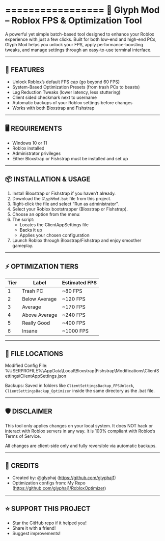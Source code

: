 =================
🌟 Glyph Mod – Roblox FPS & Optimization Tool
=================

A powerful yet simple batch-based tool designed to enhance your Roblox experience 
with just a few clicks. Built for both low-end and high-end PCs, Glyph Mod helps you 
unlock your FPS, apply performance-boosting tweaks, and manage settings through 
an easy-to-use terminal interface.

------------------------------
🚀 FEATURES
------------------------------
- Unlock Roblox’s default FPS cap (go beyond 60 FPS)
- System-Based Optimization Presets (from trash PCs to beasts)
- Lag Reduction Tweaks (lower latency, less stuttering)
- Client sided checkmark next to username
- Automatic backups of your Roblox settings before changes
- Works with both Bloxstrap and Fishstrap

------------------------------
🖥️ REQUIREMENTS
------------------------------
- Windows 10 or 11
- Roblox installed
- Administrator privileges
- Either Bloxstrap or Fishstrap must be installed and set up

------------------------------
📦 INSTALLATION & USAGE
------------------------------
1. Install Bloxstrap or Fishstrap if you haven’t already.
2. Download the `GlyphMod.bat` file from this project.
3. Right-click the file and select “Run as administrator”.
4. Select your Roblox bootstrapper (Bloxstrap or Fishstrap).
5. Choose an option from the menu:
6. The script:
   - Locates the ClientAppSettings file
   - Backs it up
   - Applies your chosen configuration
7. Launch Roblox through Bloxstrap/Fishstrap and enjoy smoother gameplay.

-------------------------------------------
⚡ OPTIMIZATION TIERS                    
-------------------------------------------
| Tier | Label           | Estimated FPS  |
|------|------------------|---------------|
| 1    | Trash PC         | ~80 FPS       |
| 2    | Below Average    | ~120 FPS      |
| 3    | Average          | ~170 FPS      |
| 4    | Above Average    | ~240 FPS      |
| 5    | Really Good      | ~400 FPS      |
| 6    | Insane           | ~1000 FPS     |

------------------------------
📂 FILE LOCATIONS
------------------------------
Modified Config File:
%USERPROFILE%\AppData\Local\Bloxstrap|Fishstrap\Modifications\ClientSettings\ClientAppSettings.json

Backups:
Saved in folders like `ClientSettingsBackup_FPSUnlock`, `ClientSettingsBackup_Optimizer`
inside the same directory as the .bat file.

------------------------------
🛡️ DISCLAIMER
------------------------------
This tool only applies changes on your local system. It does NOT hack or interact with 
Roblox servers in any way. It is 100% compliant with Roblox’s Terms of Service.

All changes are client-side only and fully reversible via automatic backups.

------------------------------
🙌 CREDITS
------------------------------
- Created by: @glyphaj (https://github.com/glyphaj1)
- Optimization configs from: My Repo (https://github.com/glyphaj1/RobloxOptimizer)

------------------------------
⭐ SUPPORT THIS PROJECT
------------------------------
- Star the GitHub repo if it helped you!
- Share it with a friend!
- Suggest improvements!
